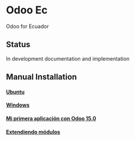# Odoo Ec
Odoo for Ecuador

## Status
In development documentation and implementation

## Manual Installation
#### [Ubuntu](./doc/install/ubuntu/README.md)
#### [Windows](./doc/install/windows/README_.md)
#### [Mi primera aplicación con Odoo 15.0](doc/03firtsApp/windows/md/FIRST_APP.md)
#### [Extendiendo módulos](doc/04firtsApp/windows/md/EXT_MODULES.md)